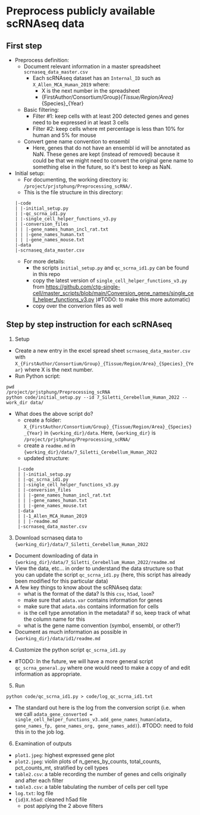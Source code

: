 # Preprocess publicly available scRNAseq data
## First step
- Preprocess definition: 
  - Document relevant information in a master spreadsheet `scrnaseq_data_master.csv`
    - Each scRNAseq dataset has an `Internal_ID` such as `X_Allen_MCA_Human_2019` where:
      - X is the next number in the spreadsheet
      - {FirstAuthor/Consortium/Group}_{Tissue/Region/Area}_{Species}_{Year}
  - Basic filtering:
    - Filter #1: keep cells with at least 200 detected genes and genes need to be expressed in at least 3 cells
    - Filter #2: keep cells where mt percentage is less than 10% for human and 5% for mouse
  - Convert gene name convention to ensembl
    - Here, genes that do not have an ensembl id will be annotated as NaN. These genes are kept (instead of removed) because it could be that we might need to convert the original gene name to something else in the future, so it's best to keep as NaN.
- Initial setup:
  - For documenting, the working directory is: `/project/prjstphung/Preprocessing_scRNA/`.
  - This is the file structure in this directory:
  ```commandline
  |-code
  | |-initial_setup.py
  | |-qc_scrna_id1.py
  | |-single_cell_helper_functions_v3.py
  | |-conversion_files
  | | |-gene_names_human_incl_rat.txt
  | | |-gene_names_human.txt
  | | |-gene_names_mouse.txt
  |-data
  |-scrnaseq_data_master.csv
  ```
  - For more details: 
    - the scripts `initial_setup.py` and `qc_scrna_id1.py` can be found in this repo
    - copy the latest version of `single_cell_helper_functions_v3.py` from https://github.com/ctg-single-cell/master_scripts/blob/main/Conversion_gene_names/single_cell_helper_functions_v3.py )#TODO: to make this more automatic)
    - copy over the converion files as well

## Step by step instruction for each scRNAseq
1. Setup
- Create a new entry in the excel spread sheet `scrnaseq_data_master.csv` with `X_{FirstAuthor/Consortium/Group}_{Tissue/Region/Area}_{Species}_{Year}` where X is the next number.
- Run Python script:
```
pwd
/project/prjstphung/Preprocessing_scRNA
python code/initial_setup.py --id 7_Siletti_Cerebellum_Human_2022 --work_dir data/
```
- What does the above script do? 
  + create a folder: `X_{FirstAuthor/Consortium/Group}_{Tissue/Region/Area}_{Species}_{Year}` in `{working_dir}/data`. Here, `{working_dir}` is `/project/prjstphung/Preprocessing_scRNA/`
  + create a `readme.md` in `{working_dir}/data/7_Siletti_Cerebellum_Human_2022`
  + updated structure:
  ```
   |-code
   | |-initial_setup.py
   | |-qc_scrna_id1.py
   | |-single_cell_helper_functions_v3.py
   | |-conversion_files
   | | |-gene_names_human_incl_rat.txt
   | | |-gene_names_human.txt
   | | |-gene_names_mouse.txt
   |-data
   | |-1_Allen_MCA_Human_2019
   | | |-readme.md
   |-scrnaseq_data_master.csv
  ```

3. Download scrnaseq data to `{working_dir}/data/7_Siletti_Cerebellum_Human_2022`
- Document downloading of data in `{working_dir}/data/7_Siletti_Cerebellum_Human_2022/readme.md`
- View the data, etc... in order to understand the data structure so that you can update the script `qc_scrna_id1.py` (here, this script has already been modified for this particular data)
- A few key things to know about the scRNAseq data:
    + what is the format of the data? Is this `csv`, `h5ad`, `loom`? 
    + make sure that `adata.var` contains information for genes
    + make sure that `adata.obs` contains information for cells 
    + is the cell type annotation in the metadata? if so, keep track of what the column name for this
    + what is the gene name convention (symbol, ensembl, or other?)
- Document as much information as possible in `{working_dir}/data/id1/readme.md`
  
4. Customize the python script `qc_scrna_id1.py` 
- #TODO: In the future, we will have a more general script `qc_scrna_general.py` where one would need to make a copy of and edit information as appropriate.

5. Run
```
python code/qc_scrna_id1.py > code/log_qc_scrna_id1.txt
```
- The standard out here is the log from the conversion script (i.e. when we call `adata_gene_converted = single_cell_helper_functions_v3.add_gene_names_human(adata, gene_names_fp, gene_names_org, gene_names_add)`). #TODO: need to fold this in to the job log.

6. Examination of outputs
- `plot1.jpeg`: highest expressed gene plot
- `plot2.jpeg`: violin plots of n_genes_by_counts, total_counts, pct_counts_mt, stratified by cell types
- `table2.csv`: a table recording the number of genes and cells originally and after each filter
- `table3.csv`: a table tabulating the number of cells per cell type
- `log.txt`: log file
- `{id}X.h5ad`: cleaned h5ad file
  - post applying the 2 above filters